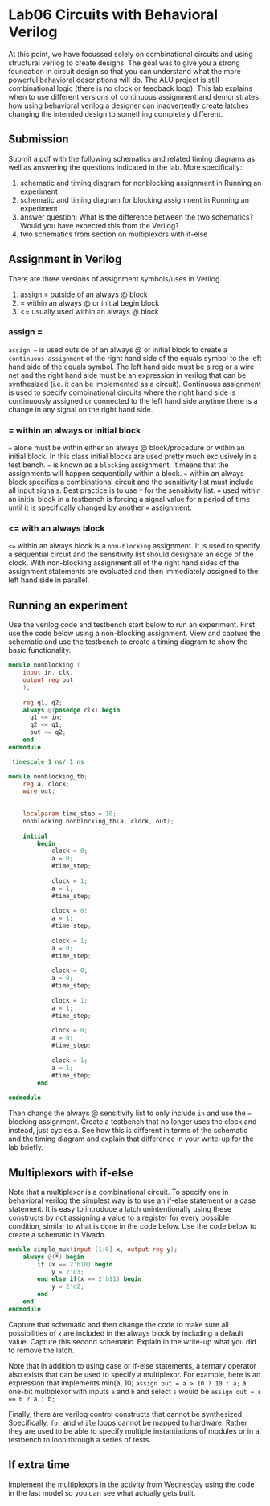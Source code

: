# Lab06 Circuits with Behavioral Verilog
At this point, we have focussed solely on combinational circuits and using structural verilog to create designs.
The goal was to give you a strong foundation in circuit design so that you can understand what the more powerful
behavioral descriptions will do. The ALU project is still combinational logic (there is no clock or feedback loop). 
This lab explains when to use different versions of continuous assignment and demonstrates how using behavioral 
verilog a designer can inadvertently create latches changing the intended design to something completely different. 

## Submission
Submit a pdf with the following schematics and related timing diagrams as well as answering the questions indicated
in the lab. More specifically:
1) schematic and timing diagram for nonblocking assignment in Running an experiment
2) schematic and timing diagram for blocking assignment in Running an experiment
3) answer question: What is the difference between the two schematics? Would you have expected this from the Verilog?
4) two schematics from section on multiplexors with if-else

## Assignment in Verilog
There are three versions of assignment symbols/uses in Verilog.
1. assign = outside of an always @ block
2. = within an always @ or initial begin block
3. <= usually used within an always @ block

### assign =
`assign =` is used outside of an always @ or initial block to create a `continuous assignment` of the right hand
side of the equals symbol to the left hand side of the equals symbol. The left hand side must be a reg or a wire net
and the right hand side must be an expression in verilog that can be synthesized (i.e. it can be implemented as a circuit).
Continuous assignment is used to specify combinational circuits where the right hand side is continuously assigned or
connected to the left hand side anytime there is a change in any signal on the right hand side.

### = within an always or initial block
`=` alone must be within either an always @ block/procedure or within an initial block. In this class initial blocks
are used pretty much exclusively in a test bench. `=` is known as a `blocking` assignment. It means that the assignments
will happen sequentially within a block. `=` within an always block specifies a combinational circuit and the
sensitivity list must include all input signals. Best practice is to use `*` for the sensitivity list. 
`=` used within an initial block in a testbench is forcing a signal value for a period of time until it is 
specifically changed by another `=` assignment.

### <= with an always block
`<=` within an always block is a `non-blocking` assignment. It is used to specify a sequential circuit and the 
sensitivity list should designate an edge of the clock. With non-blocking assignment all of the right hand sides
of the assignment statements are evaluated and then immediately assigned to the left hand side in parallel.

## Running an experiment
Use the verilog code and testbench start below to run an experiment. First use the code below using a non-blocking assignment.
View and capture the schematic and use the testbench to create a timing diagram to show the basic functionality.

```verilog
module nonblocking (
    input in, clk,
    output reg out
    );
          
    reg q1, q2;
    always @(posedge clk) begin
      q1 <= in;
      q2 <= q1;
      out <= q2;
    end
endmodule

```
```verilog
`timescale 1 ns/ 1 ns

module nonblocking_tb;
    reg a, clock;
    wire out;
    
       
    localparam time_step = 10;
    nonblocking nonblocking_tb(a, clock, out);
    
    initial
        begin           
            clock = 0;
            a = 0;
            #time_step;
            
            clock = 1;
            a = 1;
            #time_step;
                      
            clock = 0;
            a = 1;
            #time_step;
                                              
            clock = 1;
            a = 0;
            #time_step;
                        
            clock = 0;
            a = 0;
            #time_step;
                 
            clock = 1;
            a = 1;
            #time_step;
                       
            clock = 0;
            a = 0;
            #time_step;
                 
            clock = 1;
            a = 1;
            #time_step;          
        end
    
endmodule

```
Then change the always @ sensitivity list to only include `in` and use the `=` blocking assignment. Create a testbench that no longer uses the clock and instead, just cycles a. See how this is different in terms of the schematic and the timing diagram and explain that difference in your write-up for the lab briefly.

## Multiplexors with if-else
Note that a multiplexor is a combinational circuit. To specify one in behavioral verilog the simplest way is to use an if-else statement or a case statement. It is easy to introduce a latch 
unintentionally using these constructs by not assigning a value to a register for every possible 
condition, similar to what is done in the code below. Use the code below to create a schematic in 
Vivado. 

```verilog
module simple_mux(input [1:0] x, output reg y);
    always @(*) begin
        if (x == 2'b10) begin
            y = 2'd3;
        end else if(x == 2'b11) begin
            y = 2'd2;
        end
    end
endmodule
```
Capture that schematic and then change the code to make sure all possibilities of `x` are included
in the always block by including a default value. Capture this second schematic. Explain in the write-up what you did to remove the latch.

Note that in addition to using case or if-else statements, a ternary operator also exists that
can be used to specify a multiplexor. For example, here is an expression that implements min(a, 10) 
`assign out = a > 10 ? 10 : a;` a one-bit multiplexor with inputs `a` and `b` and select `s` would
be `assign out = s == 0 ? a : b;`

Finally, there are verilog control constructs that cannot be synthesized. Specifically, `for` and `while` 
loops cannot be mapped to hardware. Rather they are used to be able to specify multiple instantiations 
of modules or in a testbench to loop through a series of tests.

## If extra time
Implement the multiplexors in the activity from Wednesday using the code in the last model so
you can see what actually gets built.
